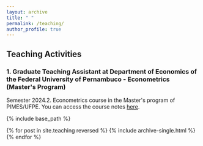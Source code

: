 ```yaml
---
layout: archive
title: " "
permalink: /teaching/
author_profile: true
---
```


## Teaching Activities

### 1. Graduate Teaching Assistant at Department of Economics of the Federal University of Pernambuco - Econometrics (Master's Program)

Semester 2024.2. Econometrics course in the Master's program of PIMES/UFPE. You can access the course notes [here](https://drive.google.com/file/d/14A3SzzXFYna3sVGmdUcYO8PMhm9eGa6-/view?usp=sharing).

{% include base_path %}

{% for post in site.teaching reversed %}
  {% include archive-single.html %}
{% endfor %}
